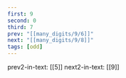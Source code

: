 ```yaml
---
first: 9
second: 0
third: 7
prev: "[[many_digits/9/6]]"
next: "[[many_digits/9/8]]"
tags: [odd]
---
```

prev2-in-text: [[5]]
next2-in-text: [[9]]
